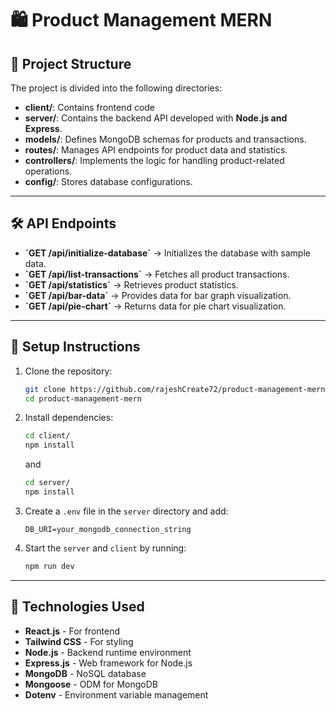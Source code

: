 # 🛍️ Product Management MERN

## 📁 Project Structure

The project is divided into the following directories:

-   **client/**: Contains frontend code
-   **server/**: Contains the backend API developed with **Node.js and Express**.
-   **models/**: Defines MongoDB schemas for products and transactions.
-   **routes/**: Manages API endpoints for product data and statistics.
-   **controllers/**: Implements the logic for handling product-related operations.
-   **config/**: Stores database configurations.

---

## 🛠️ API Endpoints

-   **\`GET /api/initialize-database\`** → Initializes the database with sample data.
-   **\`GET /api/list-transactions\`** → Fetches all product transactions.
-   **\`GET /api/statistics\`** → Retrieves product statistics.
-   **\`GET /api/bar-data\`** → Provides data for bar graph visualization.
-   **\`GET /api/pie-chart\`** → Returns data for pie chart visualization.

---

## 🔧 Setup Instructions

1. Clone the repository:
    ```bash
    git clone https://github.com/rajeshCreate72/product-management-mern.git
    cd product-management-mern
    ```
2. Install dependencies:

    ```bash
    cd client/
    npm install
    ```

    and

    ```bash
    cd server/
    npm install
    ```

3. Create a `.env` file in the `server` directory and add:
    ```env
    DB_URI=your_mongodb_connection_string
    ```
4. Start the `server` and `client` by running:
    ```bash
    npm run dev
    ```

---

## 🚀 Technologies Used

-   **React.js** - For frontend
-   **Tailwind CSS** - For styling
-   **Node.js** - Backend runtime environment
-   **Express.js** - Web framework for Node.js
-   **MongoDB** - NoSQL database
-   **Mongoose** - ODM for MongoDB
-   **Dotenv** - Environment variable management
